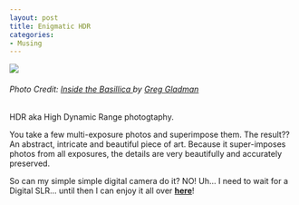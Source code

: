 ```yaml
---
layout: post
title: Enigmatic HDR
categories:
- Musing
---
```



![](http://static.flickr.com/37/105257024_4ec37dde63.jpg)

###### Photo Credit: [Inside the Basillica ](http://www.flickr.com/photos/ggladman/105257024/)by [Greg Gladman](http://www.flickr.com/photos/ggladman/)

HDR aka High Dynamic Range photogtaphy.

You take a few multi-exposure photos and superimpose them. The result?? An abstract, intricate and beautiful piece of art. Because it super-imposes photos from all exposures, the details are very beautifully and accurately preserved.

So can my simple simple digital camera do it? NO! Uh… I need to wait for a Digital SLR… until then I can enjoy it all over [**here**](http://flickr.com/groups/hdr/)!
